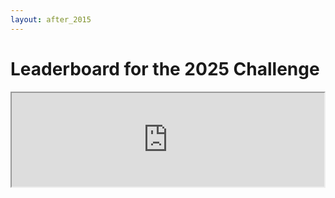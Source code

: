 ```yaml
---
layout: after_2015
---
```


# Leaderboard for the 2025 Challenge

<iframe src="https://docs.google.com/spreadsheets/d/e/2PACX-1vQIDwTRtZc7goD10lScYl20J0xfjaPb1tHVyeqr5zmgZPMDhXj034S6w7fW8SJwzlAgKezxd5w9vS2i/pubhtml?gid=173721180&amp;single=true&amp;widget=true&amp;headers=false" width=500px></iframe>

